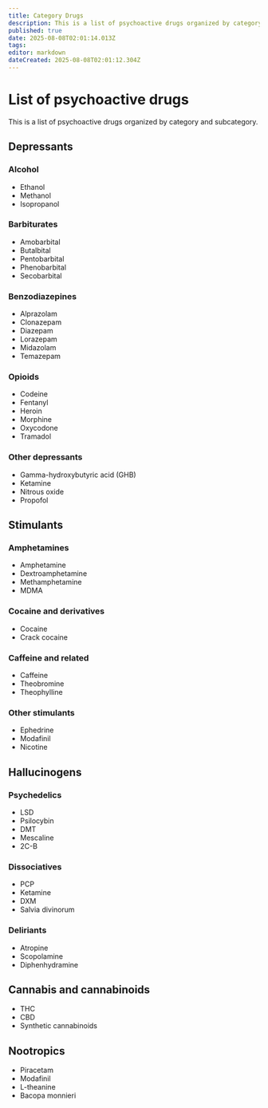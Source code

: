 ```yaml
---
title: Category Drugs
description: This is a list of psychoactive drugs organized by category and subcategory.
published: true
date: 2025-08-08T02:01:14.013Z
tags: 
editor: markdown
dateCreated: 2025-08-08T02:01:12.304Z
---
```


# List of psychoactive drugs

This is a list of psychoactive drugs organized by category and subcategory.

## Depressants

### Alcohol
- Ethanol
- Methanol
- Isopropanol

### Barbiturates
- Amobarbital
- Butalbital
- Pentobarbital
- Phenobarbital
- Secobarbital

### Benzodiazepines
- Alprazolam
- Clonazepam
- Diazepam
- Lorazepam
- Midazolam
- Temazepam

### Opioids
- Codeine
- Fentanyl
- Heroin
- Morphine
- Oxycodone
- Tramadol

### Other depressants
- Gamma-hydroxybutyric acid (GHB)
- Ketamine
- Nitrous oxide
- Propofol

## Stimulants

### Amphetamines
- Amphetamine
- Dextroamphetamine
- Methamphetamine
- MDMA

### Cocaine and derivatives
- Cocaine
- Crack cocaine

### Caffeine and related
- Caffeine
- Theobromine
- Theophylline

### Other stimulants
- Ephedrine
- Modafinil
- Nicotine

## Hallucinogens

### Psychedelics
- LSD
- Psilocybin
- DMT
- Mescaline
- 2C-B

### Dissociatives
- PCP
- Ketamine
- DXM
- Salvia divinorum

### Deliriants
- Atropine
- Scopolamine
- Diphenhydramine

## Cannabis and cannabinoids
- THC
- CBD
- Synthetic cannabinoids

## Nootropics
- Piracetam
- Modafinil
- L-theanine
- Bacopa monnieri
